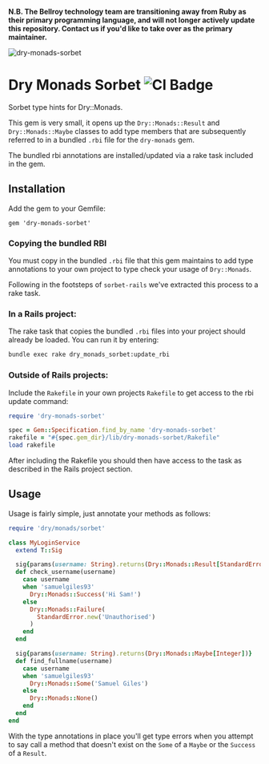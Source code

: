 **N.B. The Bellroy technology team are transitioning away from Ruby as their primary programming language, and will not longer actively update this repository. Contact us if you'd like to take over as the primary maintainer.**

![dry-monads-sorbet](https://user-images.githubusercontent.com/2643026/69986703-dfc68200-1535-11ea-9035-38ecbdb67138.png)

# Dry Monads Sorbet ![CI Badge](https://github.com/tricycle/dry-monads-sorbet/workflows/Continuous%20Integration/badge.svg)

Sorbet type hints for Dry::Monads.

This gem is very small, it opens up the `Dry::Monads::Result` and `Dry::Monads::Maybe` classes to add type members
that are subsequently referred to in a bundled `.rbi` file for the `dry-monads` gem.

The bundled rbi annotations are installed/updated via a rake task included in the gem.

## Installation

Add the gem to your Gemfile:

`gem 'dry-monads-sorbet'`

### Copying the bundled RBI

You must copy in the bundled `.rbi` file that this gem maintains to add type annotations to your own project to type check your usage of `Dry::Monads`.

Following in the footsteps of `sorbet-rails` we've extracted this process to a rake task.

### In a Rails project:

The rake task that copies the bundled `.rbi` files into your project should already be loaded. You can run it by entering:

```bash
bundle exec rake dry_monads_sorbet:update_rbi
```

### Outside of Rails projects:

Include the `Rakefile` in your own projects `Rakefile` to get access to the rbi update command:

```ruby
require 'dry-monads-sorbet'

spec = Gem::Specification.find_by_name 'dry-monads-sorbet'
rakefile = "#{spec.gem_dir}/lib/dry-monads-sorbet/Rakefile"
load rakefile
```

After including the Rakefile you should then have access to the task as described in the Rails project section.

## Usage

Usage is fairly simple, just annotate your methods as follows:

```ruby
require 'dry/monads/sorbet'

class MyLoginService
  extend T::Sig

  sig{params(username: String).returns(Dry::Monads::Result[StandardError, String])}
  def check_username(username)
    case username
    when 'samuelgiles93'
      Dry::Monads::Success('Hi Sam!')
    else
      Dry::Monads::Failure(
        StandardError.new('Unauthorised')
      )
    end
  end

  sig{params(username: String).returns(Dry::Monads::Maybe[Integer])}
  def find_fullname(username)
    case username
    when 'samuelgiles93'
      Dry::Monads::Some('Samuel Giles')
    else
      Dry::Monads::None()
    end
  end
end
```

With the type annotations in place you'll get type errors when you attempt to say call a method that doesn't exist on the `Some` of a `Maybe` or the `Success` of a `Result`.
